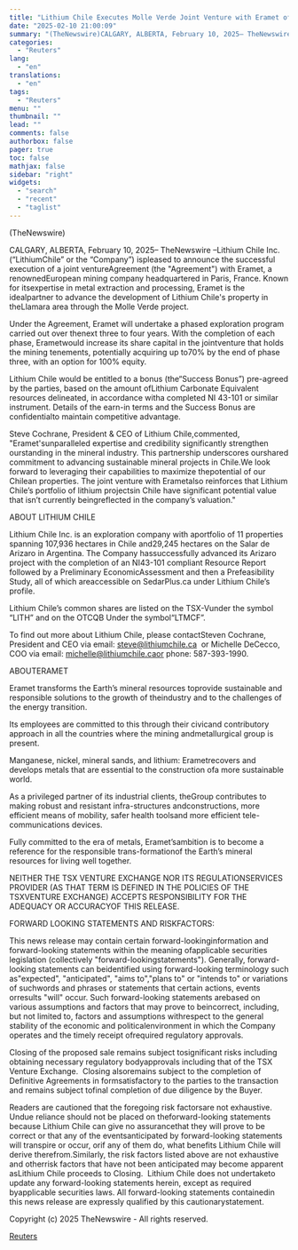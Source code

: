 ```yaml
---
title: "Lithium Chile Executes Molle Verde Joint Venture with Eramet of France"
date: "2025-02-10 21:00:09"
summary: "(TheNewswire)CALGARY, ALBERTA, February 10, 2025– TheNewswire –Lithium Chile Inc. (“LithiumChile” or the “Company”) ispleased to announce the successful execution of a joint ventureAgreement (the \"Agreement\") with Eramet, a renownedEuropean mining company headquartered in Paris, France. Known for itsexpertise in metal extraction and processing, Eramet is the idealpartner to advance the..."
categories:
  - "Reuters"
lang:
  - "en"
translations:
  - "en"
tags:
  - "Reuters"
menu: ""
thumbnail: ""
lead: ""
comments: false
authorbox: false
pager: true
toc: false
mathjax: false
sidebar: "right"
widgets:
  - "search"
  - "recent"
  - "taglist"
---
```


(TheNewswire)




CALGARY, ALBERTA, February 10, 2025– TheNewswire –Lithium Chile Inc. (“LithiumChile” or the “Company”) ispleased to announce the successful execution of a joint ventureAgreement (the "Agreement") with Eramet, a renownedEuropean mining company headquartered in Paris, France. Known for itsexpertise in metal extraction and processing, Eramet is the idealpartner to advance the development of Lithium Chile's property in theLlamara area through the Molle Verde project.

Under the Agreement, Eramet will undertake a phased exploration program carried out over thenext three to four years. With the completion of each phase, Erametwould increase its share capital in the jointventure that holds the mining tenements, potentially acquiring up to70% by the end of phase three, with an option for 100% equity.

Lithium Chile would be entitled to a bonus (the“Success Bonus”) pre-agreed by the parties, based on the amount ofLithium Carbonate Equivalent resources delineated, in accordance witha completed NI 43-101 or similar instrument. Details of the earn-in terms and the Success Bonus are confidentialto maintain competitive advantage.

Steve Cochrane, President & CEO of Lithium Chile,commented, "Eramet'sunparalleled expertise and credibility significantly strengthen ourstanding in the mineral industry. This partnership underscores ourshared commitment to advancing sustainable mineral projects in Chile.We look forward to leveraging their capabilities to maximize thepotential of our Chilean properties. The joint venture with Erametalso reinforces that Lithium Chile’s portfolio of lithium projectsin Chile have significant potential value that isn’t currently beingreflected in the company’s valuation."

ABOUT LITHIUM CHILE

Lithium Chile Inc. is an exploration company with aportfolio of 11 properties spanning 107,936 hectares in Chile and29,245 hectares on the Salar de Arizaro in Argentina. The Company hassuccessfully advanced its Arizaro project with the completion of an NI43-101 compliant Resource Report followed by a Preliminary EconomicAssessment and then a Prefeasibility Study, all of which areaccessible on SedarPlus.ca under Lithium Chile’s profile.

Lithium Chile’s common shares are listed on the TSX-Vunder the symbol “LITH” and on the OTCQB Under the symbol“LTMCF”.

To find out more about Lithium Chile, please contactSteven Cochrane, President and CEO via email: steve@lithiumchile.ca  or Michelle DeCecco, COO via email: michelle@lithiumchile.caor phone: 587-393-1990.

ABOUTERAMET

Eramet transforms the Earth’s mineral resources toprovide sustainable and responsible solutions to the growth of theindustry and to the challenges of the energy transition.

Its employees are committed to this through their civicand contributory approach in all the countries where the mining andmetallurgical group is present.

Manganese, nickel, mineral sands, and lithium: Erametrecovers and develops metals that are essential to the construction ofa more sustainable world.

As a privileged partner of its industrial clients, theGroup contributes to making robust and resistant infra-structures andconstructions, more efficient means of mobility, safer health toolsand more efficient tele-communications devices.

Fully committed to the era of metals, Eramet’sambition is to become a reference for the responsible trans-formationof the Earth’s mineral resources for living well together.

NEITHER THE TSX VENTURE EXCHANGE NOR ITS REGULATIONSERVICES PROVIDER (AS THAT TERM IS DEFINED IN THE POLICIES OF THE TSXVENTURE EXCHANGE) ACCEPTS RESPONSIBILITY FOR THE ADEQUACY OR ACCURACYOF THIS RELEASE.

FORWARD LOOKING STATEMENTS AND RISKFACTORS:

This news release may contain certain forward-lookinginformation and forward-looking statements within the meaning ofapplicable securities legislation (collectively "forward-lookingstatements"). Generally, forward-looking statements can beidentified using forward-looking terminology such as"expected", "anticipated", "aims to","plans to" or "intends to" or variations of suchwords and phrases or statements that certain actions, events orresults "will" occur. Such forward-looking statements arebased on various assumptions and factors that may prove to beincorrect, including, but not limited to, factors and assumptions withrespect to the general stability of the economic and politicalenvironment in which the Company operates and the timely receipt ofrequired regulatory approvals.

Closing of the proposed sale remains subject tosignificant risks including obtaining necessary regulatory bodyapprovals including that of the TSX Venture Exchange.  Closing alsoremains subject to the completion of Definitive Agreements in formsatisfactory to the parties to the transaction and remains subject tofinal completion of due diligence by the Buyer.

Readers are cautioned that the foregoing risk factorsare not exhaustive. Undue reliance should not be placed on theforward-looking statements because Lithium Chile can give no assurancethat they will prove to be correct or that any of the eventsanticipated by forward-looking statements will transpire or occur, orif any of them do, what benefits Lithium Chile will derive therefrom.Similarly, the risk factors listed above are not exhaustive and otherrisk factors that have not been anticipated may become apparent asLithium Chile proceeds to Closing.  Lithium Chile does not undertaketo update any forward-looking statements herein, except as required byapplicable securities laws. All forward-looking statements containedin this news release are expressly qualified by this cautionarystatement.

Copyright (c) 2025 TheNewswire - All rights reserved.

[Reuters](https://www.tradingview.com/news/reuters.com,2025-02-10:newsml_Tnw8BqYCq:0-lithium-chile-executes-molle-verde-joint-venture-with-eramet-of-france/)
